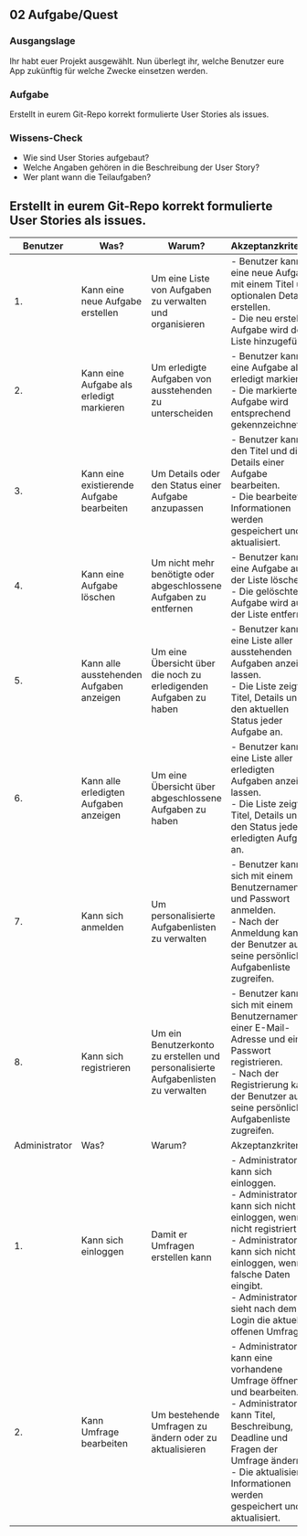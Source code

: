 
## 02 Aufgabe/Quest

### Ausgangslage

Ihr habt euer Projekt ausgewählt. Nun überlegt ihr, welche Benutzer eure App zukünftig für welche Zwecke einsetzen werden.

### Aufgabe

Erstellt in eurem Git-Repo korrekt formulierte User Stories als issues.

### Wissens-Check

- Wie sind User Stories aufgebaut?
- Welche Angaben gehören in die Beschreibung der User Story?
- Wer plant wann die Teilaufgaben?

## Erstellt in eurem Git-Repo korrekt formulierte User Stories als issues.
| Benutzer      | Was?                                      | Warum?                                                                            | Akzeptanzkriterien                                                                                                                                                                                                                                                      |
| ------------- | ----------------------------------------- | --------------------------------------------------------------------------------- | ----------------------------------------------------------------------------------------------------------------------------------------------------------------------------------------------------------------------------------------------------------------------- |
| 1.            | Kann eine neue Aufgabe erstellen          | Um eine Liste von Aufgaben zu verwalten und organisieren                          | - Benutzer kann eine neue Aufgabe mit einem Titel und optionalen Details erstellen. <br>- Die neu erstellte Aufgabe wird der Liste hinzugefügt.                                                                                                                         |
| 2.            | Kann eine Aufgabe als erledigt markieren  | Um erledigte Aufgaben von ausstehenden zu unterscheiden                           | - Benutzer kann eine Aufgabe als erledigt markieren. <br>- Die markierte Aufgabe wird entsprechend gekennzeichnet.                                                                                                                                                      |
| 3.            | Kann eine existierende Aufgabe bearbeiten | Um Details oder den Status einer Aufgabe anzupassen                               | - Benutzer kann den Titel und die Details einer Aufgabe bearbeiten. <br>- Die bearbeiteten Informationen werden gespeichert und aktualisiert.                                                                                                                           |
| 4.            | Kann eine Aufgabe löschen                 | Um nicht mehr benötigte oder abgeschlossene Aufgaben zu entfernen                 | - Benutzer kann eine Aufgabe aus der Liste löschen. <br>- Die gelöschte Aufgabe wird aus der Liste entfernt.                                                                                                                                                            |
| 5.            | Kann alle ausstehenden Aufgaben anzeigen  | Um eine Übersicht über die noch zu erledigenden Aufgaben zu haben                 | - Benutzer kann eine Liste aller ausstehenden Aufgaben anzeigen lassen. <br>- Die Liste zeigt Titel, Details und den aktuellen Status jeder Aufgabe an.                                                                                                                 |
| 6.            | Kann alle erledigten Aufgaben anzeigen    | Um eine Übersicht über abgeschlossene Aufgaben zu haben                           | - Benutzer kann eine Liste aller erledigten Aufgaben anzeigen lassen. <br>- Die Liste zeigt Titel, Details und den Status jeder erledigten Aufgabe an.                                                                                                                  |
| 7.            | Kann sich anmelden                        | Um personalisierte Aufgabenlisten zu verwalten                                    | - Benutzer kann sich mit einem Benutzernamen und Passwort anmelden. <br>- Nach der Anmeldung kann der Benutzer auf seine persönliche Aufgabenliste zugreifen.                                                                                                           |
| 8.            | Kann sich registrieren                    | Um ein Benutzerkonto zu erstellen und personalisierte Aufgabenlisten zu verwalten | - Benutzer kann sich mit einem Benutzernamen, einer E-Mail-Adresse und einem Passwort registrieren. <br>- Nach der Registrierung kann der Benutzer auf seine persönliche Aufgabenliste zugreifen.                                                                       |
| Administrator | Was?                                      | Warum?                                                                            | Akzeptanzkriterien                                                                                                                                                                                                                                                      |
| 1.            | Kann sich einloggen                       | Damit er Umfragen erstellen kann                                                  | - Administrator kann sich einloggen. <br>- Administrator kann sich nicht einloggen, wenn er nicht registriert ist. <br>- Administrator kann sich nicht einloggen, wenn er falsche Daten eingibt. <br>- Administrator sieht nach dem Login die aktuell offenen Umfragen. |
| 2.            | Kann Umfrage bearbeiten                   | Um bestehende Umfragen zu ändern oder zu aktualisieren                            | - Administrator kann eine vorhandene Umfrage öffnen und bearbeiten. <br>- Administrator kann Titel, Beschreibung, Deadline und Fragen der Umfrage ändern. <br>- Die aktualisierten Informationen werden gespeichert und aktualisiert.                                   |
